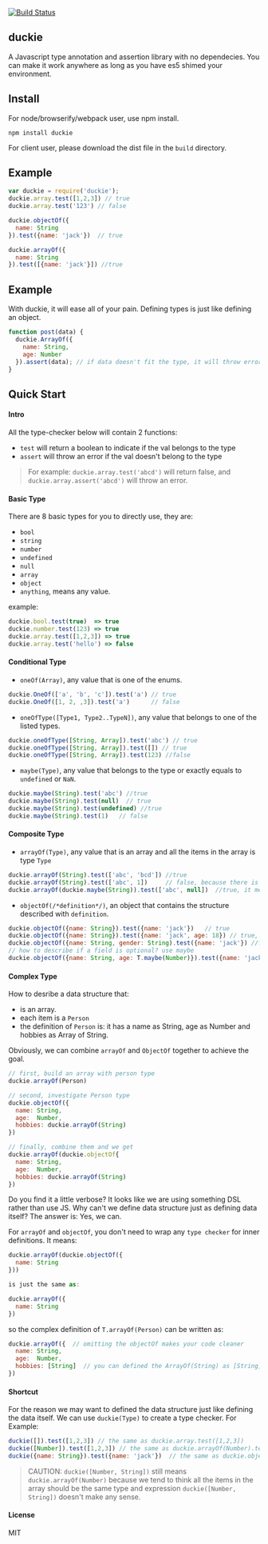 [![Build Status](https://travis-ci.org/ssnau/duckie.svg)](https://travis-ci.org/ssnau/duckie)

duckie
------
A Javascript type annotation and assertion library with no dependecies. 
You can make it work anywhere as long as you have es5 shimed your environment.

Install
--------

For node/browserify/webpack user, use npm install.
```
npm install duckie
```
For client user, please download the dist file in the `build` directory.

Example
--------
```js
var duckie = require('duckie');
duckie.array.test([1,2,3]) // true
duckie.array.test('123') // false

duckie.objectOf({
  name: String
}).test({name: 'jack'})  // true

duckie.arrayOf({
  name: String
}).test([{name: 'jack'}]) //true
```

Example
--------

With duckie, it will ease all of your pain. Defining types is just like defining an object.

```js
function post(data) {
  duckie.ArrayOf({
    name: String,
    age: Number
  }).assert(data); // if data doesn't fit the type, it will throw error
}
```

Quick Start
--------

#### Intro

All the type-checker below will contain 2 functions:

- `test` will return a boolean to indicate if the val belongs to the type
- `assert` will throw an error if the val doesn't belong to the type

> For example: `duckie.array.test('abcd')` will return false, and `duckie.array.assert('abcd')` will throw an error.


#### Basic Type

There are 8 basic types for you to directly use, they are:

- `bool`
- `string`
- `number`
- `undefined`
- `null`
- `array`
- `object`
- `anything`, means any value.

example:
```js
duckie.bool.test(true)  => true
duckie.number.test(123) => true
duckie.array.test([1,2,3]) => true
duckie.array.test('hello') => false
```

#### Conditional Type

- `oneOf(Array)`, any value that is one of the enums.
```js
duckie.OneOf(['a', 'b', 'c']).test('a') // true
duckie.OneOf([1, 2, ,3]).test('a')      // false
```
- `oneOfType([Type1, Type2..TypeN])`, any value that belongs to one of the listed types.
```js
duckie.oneOfType([String, Array]).test('abc') // true
duckie.oneOfType([String, Array]).test([]) // true
duckie.oneOfType([String, Array]).test(123) //false
```
- `maybe(Type)`, any value that belongs to the type or exactly equals to `undefined` or `NaN`.
```js
duckie.maybe(String).test('abc') //true
duckie.maybe(String).test(null)  // true
duckie.maybe(String).test(undefined) //true
duckie.maybe(String).test(1)   // false
```

#### Composite Type

- `arrayOf(Type)`, any value that is an array and all the items in the array is type `Type`
```js
duckie.arrayOf(String).test(['abc', 'bcd']) //true
duckie.arrayOf(String).test(['abc', 1])     // false, because there is a number 1 which isn't of type String
duckie.arrayOf(duckie.maybe(String)).test(['abc', null])  //true, it means array can contain string(s) or null/undefined(s)
```
- `objectOf(/*definition*/)`, an object that contains the structure described with `definition`.
```js
duckie.objectOf({name: String}).test({name: 'jack'})   // true
duckie.objectOf({name: String}).test({name: 'jack', age: 18}) // true, because it only check duck type
duckie.objectOf({name: String, gender: String).test({name: 'jack'}) //false, because it not contain gender
// how to describe if a field is optional? use maybe
duckie.objectOf({name: String, age: T.maybe(Number)}).test({name: 'jack'}) // true, because age is optional
```

#### Complex Type
How to desribe a data structure that:

- is an array.
- each item is a `Person`
- the definition of `Person` is: it has a name as String, age as Number and hobbies as Array of String.

Obviously, we can combine `arrayOf` and `ObjectOf` together to achieve the goal.

```js
// first, build an array with person type
duckie.arrayOf(Person)

// second, investigate Person type
duckie.objectOf({
  name: String,
  age:  Number,
  hobbies: duckie.arrayOf(String)
})

// finally, combine them and we get
duckie.arrayOf(duckie.objectOf{
  name: String,
  age:  Number,
  hobbies: duckie.arrayOf(String)
})
```
Do you find it a little verbose? It looks like we are using something DSL rather than use JS. Why can't we define data structure just as defining data itself? The answer is: Yes, we can.

For `arrayOf` and `objectOf`, you don't need to wrap any `type checker` for inner definitions. It means:

```js
duckie.arrayOf(duckie.objectOf({
  name: String
}))

is just the same as:

duckie.arrayOf({
  name: String
})
```

so the complex definition of `T.arrayOf(Person)` can be written as:

```js
duckie.arrayOf({  // omitting the objectOf makes your code cleaner
  name: String,
  age:  Number,
  hobbies: [String]  // you can defined the ArrayOf(String) as [String]
})
```

#### Shortcut

For the reason we may want to defined the data structure just like defining the data itself. We can use `duckie(Type)` to create a type checker. For Example:

```js
duckie([]).test([1,2,3]) // the same as duckie.array.test([1,2,3])
duckie([Number]).test([1,2,3]) // the same as duckie.arrayOf(Number).test([1,2,3])
duckie({name: String}).test({name: 'jack'})  // the same as duckie.objectOf({name: String}).test({name: 'jack'})
```
> CAUTION: `duckie([Number, String])` still means `duckie.arrayOf(Number)` because we tend to think all the items in the array should be the same type and expression `duckie([Number, String])` doesn't make any sense.

#### License

MIT
